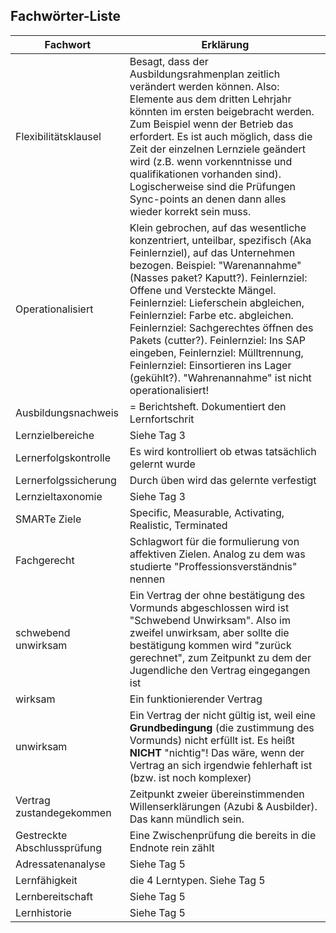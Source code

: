 ## Fachwörter-Liste

Fachwort             | Erklärung
---------------------|------------
Flexibilitätsklausel | Besagt, dass der Ausbildungsrahmenplan zeitlich verändert werden können. Also: Elemente aus dem dritten Lehrjahr könnten im ersten beigebracht werden. Zum Beispiel wenn der Betrieb das erfordert. Es ist auch möglich, dass die Zeit der einzelnen Lernziele geändert wird (z.B. wenn vorkenntnisse und qualifikationen vorhanden sind). Logischerweise sind die Prüfungen Sync-points an denen dann alles wieder korrekt sein muss.
Operationalisiert    | Klein gebrochen, auf das wesentliche konzentriert, unteilbar, spezifisch (Aka Feinlernziel), auf das Unternehmen bezogen. Beispiel: "Warenannahme" (Nasses paket? Kaputt?). Feinlernziel: Offene und Versteckte Mängel. Feinlernziel: Lieferschein abgleichen, Feinlernziel: Farbe etc. abgleichen. Feinlernziel: Sachgerechtes öffnen des Pakets (cutter?). Feinlernziel: Ins SAP eingeben, Feinlernziel: Mülltrennung, Feinlernziel: Einsortieren ins Lager (gekühlt?). "Wahrenannahme" ist nicht operationalisiert!
Ausbildungsnachweis  | = Berichtsheft. Dokumentiert den Lernfortschrit
Lernzielbereiche     | Siehe Tag 3
Lernerfolgskontrolle | Es wird kontrolliert ob etwas tatsächlich gelernt wurde
Lernerfolgssicherung | Durch üben wird das gelernte verfestigt
Lernzieltaxonomie    | Siehe Tag 3
SMARTe Ziele         | Specific, Measurable, Activating, Realistic, Terminated 
Fachgerecht          | Schlagwort für die formulierung von affektiven Zielen. Analog zu dem was studierte "Proffessionsverständnis" nennen
schwebend unwirksam  | Ein Vertrag der ohne bestätigung des Vormunds abgeschlossen wird ist "Schwebend Unwirksam". Also im zweifel unwirksam, aber sollte die bestätigung kommen wird "zurück gerechnet", zum Zeitpunkt zu dem der Jugendliche den Vertrag eingegangen ist
wirksam              | Ein funktionierender Vertrag
unwirksam                   | Ein Vertrag der nicht gültig ist, weil eine **Grundbedingung** (die zustimmung des Vormunds) nicht erfüllt ist. Es heißt **NICHT** "nichtig"! Das wäre, wenn der Vertrag an sich irgendwie fehlerhaft ist (bzw. ist noch komplexer)
Vertrag zustandegekommen    | Zeitpunkt zweier übereinstimmenden Willenserklärungen (Azubi & Ausbilder). Das kann mündlich sein.
Gestreckte Abschlussprüfung | Eine Zwischenprüfung die bereits in die Endnote rein zählt
Adressatenanalyse           | Siehe Tag 5
Lernfähigkeit               | die 4 Lerntypen. Siehe Tag 5
Lernbereitschaft            | Siehe Tag 5
Lernhistorie                | Siehe Tag 5

